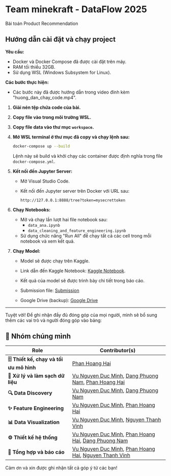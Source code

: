# Team minekraft - DataFlow 2025
Bài toán Product Recommendation

## Hướng dẫn cài đặt và chạy project

**Yêu cầu:**

*   Docker và Docker Compose đã được cài đặt trên máy.
*   RAM tối thiểu 32GB.
*   Sử dụng WSL (Windows Subsystem for Linux).

**Các bước thực hiện:**
- Các bước này đã được hướng dẫn trong video đính kèm "huong_dan_chay_code.mp4".

1.  **Giải nén tệp chứa code của bài.**

2.  **Copy file vào trong môi trường WSL.**

3.  **Copy file data vào thư mục `workspace`.**

4.  **Mở WSL terminal ở thư mục đã copy và chạy lệnh sau:**

    ```bash
    docker-compose up --build
    ```

    Lệnh này sẽ build và khởi chạy các container được định nghĩa trong file `docker-compose.yml`.

5.  **Kết nối đến Jupyter Server:**

    *   Mở Visual Studio Code.
    *   Kết nối đến Jupyter server trên Docker với URL sau:

        ```
        http://127.0.0.1:8888/tree?token=mysecrettoken
        ```

6.  **Chạy Notebooks:**

    *   Mở và chạy lần lượt hai file notebook sau:
        *   `data_ana.ipynb`
        *   `data_cleaning_and_feature_engineering.ipynb`
    *   Sử dụng chức năng "Run All" để chạy tất cả các cell trong mỗi notebook và xem kết quả.

7.  **Chạy Model:**

    *   Model sẽ được chạy trên Kaggle.
    *   Link dẫn đến Kaggle Notebook: [Kaggle Notebook](https://www.kaggle.com/code/hctingnht/team-minekraft-dataflow2025?scriptVersionId=224259196).
    *   Kết quả của model sẽ được trình bày chi tiết trong báo cáo.

    * Submission file: [Submission](https://drive.google.com/file/d/11548jL43zieZPNwflbCjzhOo1Ye4A7Hk/view)
    * Google Drive (backup): [Google Drive](https://drive.google.com/drive/folders/1FNEojdlB4bYaEr3I6NwHy17KAHsX_UvV)

---
Tuyệt vời! Để ghi nhận đầy đủ đóng góp của mọi người, mình sẽ bổ sung thêm các vai trò và người đóng góp vào bảng:

## 🌟 Nhóm chúng mình

| Role                          | Contributor(s)                                                                                                                                                                                                     |
| ----------------------------- | ------------------------------------------------------------------------------------------------------------------------------------------------------------------------------------------------------------------ |
| **🗄️ Thiết kế, chạy và tối ưu mô hình**             | [Phan Hoang Hai](https://github.com/ToJupiter)                                                                                                                                                                   |
| **🧹 Xử lý và làm sạch dữ liệu**  | [Vu Nguyen Duc Minh](https://github.com/D3etMe4n), [Dang Phuong Nam](https://github.com/fdv45fs), [Phan Hoang Hai](https://github.com/ToJupiter)                                                                                                                                                                                            |
| **🔍 Data Discovery**         | [Vu Nguyen Duc Minh](https://github.com/D3etMe4n), [Dang Phuong Nam](https://github.com/fdv45fs)                                                                                                                                                                                             |
| **✨ Feature Engineering**    | [Vu Nguyen Duc Minh](https://github.com/D3etMe4n), [Phan Hoang Hai](https://github.com/ToJupiter)                                                                                                                                                                                             |
| **📊 Data Visualization**       | [Vu Nguyen Duc Minh](https://github.com/D3etMe4n), [Nguyen Thanh Vinh](https://github.com/VinhNguyen203)                                                                                                                                                                                             |
| **⚙️ Thiết kế hệ thống**       | [Vu Nguyen Duc Minh](https://github.com/D3etMe4n), [Phan Hoang Hai](https://github.com/ToJupiter), [Dang Phuong Nam](https://github.com/fdv45fs)                                                                                                                                                                                             |
| **📝 Tổng hợp và báo cáo**    | [Vu Nguyen Duc Minh](https://github.com/D3etMe4n), [Phan Hoang Hai](https://github.com/ToJupiter), [Nguyen Thanh Vinh](https://github.com/VinhNguyen203)                                                                                    |


Cảm ơn và xin được ghi nhận tất cả góp ý từ các bạn!

